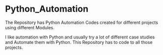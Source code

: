 # Python_Automation
The Repository has Python Automation Codes created for different projects using different Modules. 

I like automation with Python and usually try a lot of different case studies and Automate them with Python. This Repository has to code to all those projects.
